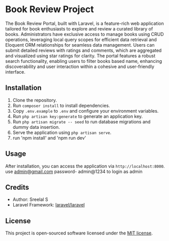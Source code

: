 # Book Review Project

The Book Review Portal, built with Laravel, is a feature-rich web application tailored for book enthusiasts to explore and review a curated library of books. Administrators have exclusive access to manage books using CRUD operations, leveraging local query scopes for efficient data retrieval and Eloquent ORM relationships for seamless data management. Users can submit detailed reviews with ratings and comments, which are aggregated and visualized using star ratings for clarity. The portal features a robust search functionality, enabling users to filter books based name, enhancing discoverability and user interaction within a cohesive and user-friendly interface.

## Installation

1. Clone the repository.
2. Run `composer install` to install dependencies.
3. Copy `.env.example` to `.env` and configure your environment variables.
4. Run `php artisan key:generate` to generate an application key.
5. Run `php artisan migrate -- seed` to run database migrations and dummy data insertion.
6. Serve the application using `php artisan serve`.
7. run 'npm install' and 'npm run dev'

## Usage

After installation, you can access the application via `http://localhost:8000`.
use admin@gmail.com  password- admin@1234 to login as admin

## Credits

- Author: Sreelal S
- Laravel Framework: [laravel/laravel](https://github.com/laravel/laravel)

## License

This project is open-sourced software licensed under the [MIT license](https://opensource.org/licenses/MIT).
